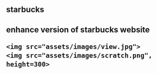 <h2>starbucks<h2>
  enhance version of starbucks website 
  
    <img src="assets/images/view.jpg">
    <img src="assets/images/scratch.png", height=300>

